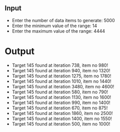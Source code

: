## Input
- Enter the number of data items to generate: 5000
- Enter the minimum value of the range: 14
- Enter the maximum value of the range: 4444

# Output
- Target 145 found at iteration 738, item no 980!
- Target 145 found at iteration 940, item no 1320!
- Target 145 found at iteration 1275, item no 1780!
- Target 145 found at iteration 1010, item no 1440!
- Target 145 found at iteration 3480, item no 4600!
- Target 145 found at iteration 580, item no 790!
- Target 145 found at iteration 1130, item no 1600!
- Target 145 found at iteration 990, item no 1400!
- Target 145 found at iteration 670, item no 875!
- Target 145 found at iteration 1860, item no 2500!  
- Target 145 found at iteration 1400, item no 1550!  
- Target 145 found at iteration 500, item no 1000!

